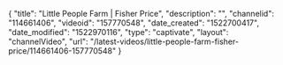 {
    "title": "Little People Farm | Fisher Price",
    "description": "",
    "channelid": "114661406",
    "videoid": "157770548",
    "date_created": "1522700417",
    "date_modified": "1522970116",
    "type": "captivate",
    "layout": "channelVideo",
    "url": "\/latest-videos\/little-people-farm-fisher-price\/114661406-157770548"
}